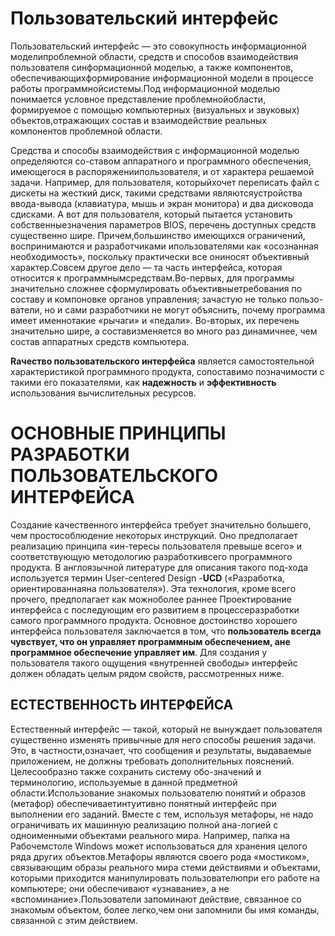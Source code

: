 # Пользовательский интерфейс
Пользовательский  интерфейс  —  это совокупность информационной моделипроблемной   области,   средств   и   способов   взаимодействия   пользователя   синформационной   моделью,   а   также   компонентов,   обеспечивающихформирование   информационной   модели   в   процессе   работы   программнойсистемы.Под информационной моделью понимается условное представление проблемнойобласти, формируемое с помощью компьютерных (визуальных и звуковых) объектов,отражающих состав и взаимодействие реальных компонентов проблемной области.

Средства и способы взаимодействия с информационной моделью определяются со-ставом   аппаратного   и   программного   обеспечения,   имеющегося   в   распоряжениипользователя, и от характера решаемой задачи. Например, для пользователя, которыйхочет  переписать   файл  с   дискеты  на  жесткий   диск,   такими   средствами   являютсяустройства ввода-вывода (клавиатура, мышь и экран монитора) и два дисковода сдисками.   А   вот   для   пользователя,   который   пытается   установить   собственныезначения параметров BIOS, перечень доступных средств существенно шире. Причем,большинство   имеющихся   ограничений,   воспринимаются   и   разработчиками   ипользователями  как   «осознанная  необходимость»,   поскольку   практически   все   ониносят объективный характер.Совсем другое дело — та часть интерфейса, которая относится к программнымсредствам.Во-первых, для программы значительно  сложнее сформулировать  объективныетребования по составу и компоновке органов управления; зачастую не только пользо-ватели, но и сами разработчики не могут объяснить, почему программа имеет именнотакие   «рычаги»   и   «педали».   Во-вторых,   их   перечень   значительно  шире,   а   составизменяется во много раз динамичнее, чем состав аппаратных средств компьютера.

**Rачество пользовательского интерфейса** является самостоятельной характеристикой программного продукта, сопоставимо позначимости   с   такими   его   показателями,   как  **надежность**  и  **эффективность** использования вычислительных ресурсов.

# ОСНОВНЫЕ   ПРИНЦИПЫ   РАЗРАБОТКИ   ПОЛЬЗОВАТЕЛЬСКОГО ИНТЕРФЕЙСА
Создание качественного  интерфейса требует значительно большего,   чем  простособлюдение некоторых  инструкций. Оно предполагает  реализацию принципа «ин-тересы пользователя превыше всего» и соответствующую методологию разработкивсего программного продукта. В англоязычной литературе для описания такого под-хода используется термин User-centered Design -**UCD** («Разработка, ориентированнаяна пользователя»).   Эта технология, кроме всего прочего, предполагает как можноболее раннее Проектирование интерфейса с последующим его развитием в процессеразработки самого программного продукта.
Основное достоинство хорошего интерфейса пользователя заключается в том, что **пользователь всегда чувствует, что он управляет программным обеспечением, ане программное обеспечение управляет им**. Для создания у пользователя такого ощущения «внутренней свободы» интерфейс должен обладать целым рядом свойств, рассмотренных ниже.

## ЕСТЕСТВЕННОСТЬ ИНТЕРФЕЙСА

Естественный   интерфейс   —   такой,   который   не   вынуждает   пользователя   существенно изменять привычные для него способы решения задачи. Это, в частности,означает, что сообщения и результаты, выдаваемые приложением, не должны требовать   дополнительных   пояснений.   Целесообразно   также   сохранить   систему   обо-значений и терминологию, используемые в данной предметной области.Использование знакомых пользователю понятий и образов (метафор) обеспечиваетинтуитивно понятный интерфейс при  выполнении его заданий. Вместе  с  тем, используя   метафоры,   не   надо   ограничивать   их   машинную   реализацию   полной   ана-логией с одноименными  объектами реального мира. Например, папка на  Рабочемстоле  Windows  может использоваться для хранения целого ряда других объектов.Метафоры являются своего рода «мостиком», связывающим образы реального мира стеми действиями и объектами, которыми приходится манипулировать пользователюпри его работе на компьютере; они обеспечивают «узнавание», а не «вспоминание».Пользователи запоминают действие, связанное со знакомым объектом, более легко,чем они запомнили бы имя команды, связанной с этим действием.
